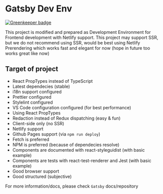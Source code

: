 # Gatsby Dev Env

[![Greenkeeper badge](https://badges.greenkeeper.io/dalisoft/gatsby-dev-env.svg)](https://greenkeeper.io/)

This project is modified and prepared as Development Environment for Frontend development with Netlify support. This project may support SSR, but we do not recommend using SSR, would be best using Netlify Prerendering which works fast and elegant for now (hope in future too works great like now)

## Target of project

- React PropTypes instead of TypeScript
- Latest dependecies (stable)
- i18n support configured
- Prettier configured
- Stylelint configured
- VS Code configuration configured (for best performance)
- Using React PropTypes
- Redaction instead of Redux dispatching (easy & fun)
- Client-side only (no SSR)
- Netlify support
- Github Pages support (via `npm run deploy`)
- Fetch is preferred
- NPM is preferred (because of dependecies resolve)
- Components are documented with react-styleguidist (with basic example)
- Components are tests with react-test-renderer and Jest (with basic example)
- Good browser support
- Good structured (subjective)

For more information/docs, please check `Gatsby` docs/repository
